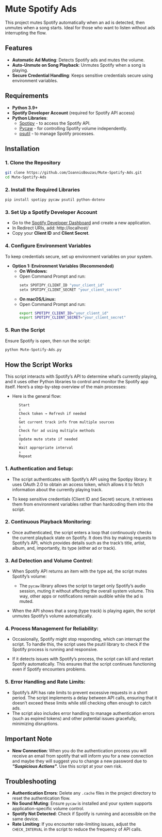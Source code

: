 # Mute Spotify Ads

This project mutes Spotify automatically when an ad is detected, then unmutes when a song starts. Ideal for those who want to listen without ads interrupting the flow.

## Features
- **Automatic Ad Muting**: Detects Spotify ads and mutes the volume.
- **Auto-Unmute on Song Playback**: Unmutes Spotify when a song is playing.
- **Secure Credential Handling**: Keeps sensitive credentials secure using environment variables.

## Requirements
- **Python 3.9+**
- **Spotify Developer Account** (required for Spotify API access)
- **Python Libraries**:
  - [Spotipy](https://spotipy.readthedocs.io/en/2.16.1/) - to access the Spotify API.
  - [Pycaw](https://github.com/AndreMiras/pycaw) - for controlling Spotify volume independently.
  - [psutil](https://github.com/giampaolo/psutil) - to manage Spotify processes.

## Installation

### 1. Clone the Repository
```bash
git clone https://github.com/IoannisBouzas/Mute-Spotify-Ads.git
cd Mute-Spotify-Ads
```

### 2. Install the Required Libraries
```bash
pip install spotipy pycaw psutil python-dotenv
```
### 3. Set Up a Spotify Developer Account
- Go to the [Spotify Developer Dashboard](https://developer.spotify.com/) and create a new application.
- In Redirect URIs, add: http://localhost/
- Copy your **Client ID** and **Client Secret**.

### 4. Configure Environment Variables

To keep credentials secure, set up environment variables on your system.

- **Option 1: Environment Variables** **(Recommended)**
  - **On Windows:**
  - Open Command Prompt and run:
    ```bash
    setx SPOTIPY_CLIENT_ID "your_client_id"
    setx SPOTIPY_CLIENT_SECRET "your_client_secret"
    ```
  - **On macOS/Linux:**
  - Open Command Prompt and run:
    ```bash
    export SPOTIPY_CLIENT_ID="your_client_id"
    export SPOTIPY_CLIENT_SECRET="your_client_secret"
    ```
### 5. Run the Script

Ensure Spotify is open, then run the script:
```bash
python Mute-Spotify-Ads.py
```

## How the Script Works
This script interacts with Spotify’s API to determine what’s currently playing, and it uses other Python libraries to control and monitor the Spotify app itself. Here’s a step-by-step overview of the main processes:

- Here is the general flow:
    
         Start 
         ↓
         Check token → Refresh if needed
         ↓
         Get current track info from multiple sources
         ↓
         Check for ad using multiple methods
         ↓
         Update mute state if needed
         ↓
         Wait appropriate interval
         ↓
         Repeat



### 1. Authentication and Setup:
- The script authenticates with Spotify’s API using the Spotipy library. It uses OAuth 2.0 to obtain an access token, which allows it to fetch information about the currently playing track.

- To keep sensitive credentials (Client ID and Secret) secure, it retrieves them from environment variables rather than hardcoding them into the script.

### 2. Continuous Playback Monitoring:

- Once authenticated, the script enters a loop that continuously checks the current playback state on Spotify. It does this by making requests to Spotify’s API, which provides details such as the track’s title, artist, album, and, importantly, its type (either ad or track).

### 3. Ad Detection and Volume Control:

- When Spotify API returns an item with the type ad, the script mutes Spotify’s volume:

  - The `pycaw` library allows the script to target only Spotify’s audio session, muting it without affecting the overall system volume. This way, other apps or notifications remain audible while the ad is muted.

- When the API shows that a song (type track) is playing again, the script unmutes Spotify’s volume automatically.

### 4. Process Management for Reliability:

- Occasionally, Spotify might stop responding, which can interrupt the script. To handle this, the script uses the psutil library to check if the Spotify process is running and responsive.

- If it detects issues with Spotify’s process, the script can kill and restart Spotify automatically. This ensures that the script continues functioning even if Spotify encounters problems.

### 5. Error Handling and Rate Limits:

- Spotify’s API has rate limits to prevent excessive requests in a short period. The script implements a delay between API calls, ensuring that it doesn’t exceed these limits while still checking often enough to catch ads.
- The script also includes error handling to manage authentication errors (such as expired tokens) and other potential issues gracefully, minimizing disruptions.

## Important Note

- **New Connection**: When you do the authentication process you will receive an email from spotify that will inform you for a new connection and maybe they will suggest you to change a new password due to **_"Suspicious Actions"_**. Use this script at your own risk.

## Troubleshooting

- **Authentication Errors**: Delete any `.cache` files in the project directory to reset the authentication flow.
- **No Sound Muting**: Ensure `pycaw` is installed and your system supports application-specific volume control.
- **Spotify Not Detected**: Check if Spotify is running and accessible on the same device.
- **Rate Limiting**: If you encounter rate-limiting issues, adjust the `CHECK_INTERVAL` in the script to reduce the frequency of API calls.
